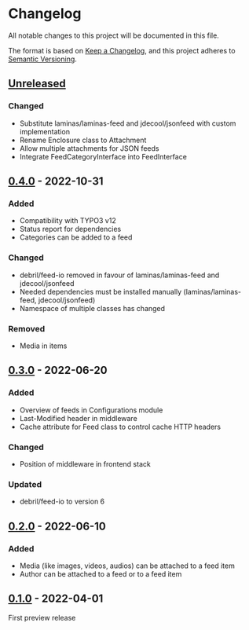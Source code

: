 # Changelog
All notable changes to this project will be documented in this file.

The format is based on [Keep a Changelog](https://keepachangelog.com/en/1.0.0/),
and this project adheres to [Semantic Versioning](https://semver.org/spec/v2.0.0.html).

## [Unreleased]

### Changed
- Substitute laminas/laminas-feed and jdecool/jsonfeed with custom implementation
- Rename Enclosure class to Attachment
- Allow multiple attachments for JSON feeds
- Integrate FeedCategoryInterface into FeedInterface

## [0.4.0] - 2022-10-31

### Added
- Compatibility with TYPO3 v12
- Status report for dependencies
- Categories can be added to a feed

### Changed
- debril/feed-io removed in favour of laminas/laminas-feed and jdecool/jsonfeed
- Needed dependencies must be installed manually (laminas/laminas-feed, jdecool/jsonfeed)
- Namespace of multiple classes has changed

### Removed
- Media in items

## [0.3.0] - 2022-06-20

### Added
- Overview of feeds in Configurations module
- Last-Modified header in middleware
- Cache attribute for Feed class to control cache HTTP headers

### Changed
- Position of middleware in frontend stack

### Updated
- debril/feed-io to version 6

## [0.2.0] - 2022-06-10

### Added
- Media (like images, videos, audios) can be attached to a feed item
- Author can be attached to a feed or to a feed item

## [0.1.0] - 2022-04-01

First preview release

[Unreleased]: https://github.com/brotkrueml/typo3-feed-generator/compare/v0.4.0...HEAD
[0.4.0]: https://github.com/brotkrueml/typo3-feed-generator/compare/v0.3.0...v0.4.0
[0.3.0]: https://github.com/brotkrueml/typo3-feed-generator/compare/v0.2.0...v0.3.0
[0.2.0]: https://github.com/brotkrueml/typo3-feed-generator/compare/v0.1.0...v0.2.0
[0.1.0]: https://github.com/brotkrueml/typo3-feed-generator/releases/tag/v0.1.0
